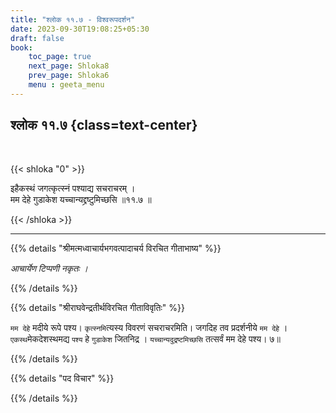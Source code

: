 ```yaml
---
title: "श्लोक ११.७ - विश्वरूपदर्शन"
date: 2023-09-30T19:08:25+05:30
draft: false
book:
    toc_page: true
    next_page: Shloka8
    prev_page: Shloka6
    menu : geeta_menu
---
```




## श्लोक ११.७ {class=text-center}

<br/>

{{< shloka  "0"  >}}

इहैकस्थं जगत्कृत्स्नं पश्याद्य सचराचरम् ।    
मम देहे गुडाकेश यच्चान्यद्द्रष्टुमिच्छसि ॥११.७ ॥

{{< /shloka >}}

---


{{% details "श्रीमत्मध्वाचार्यभगवत्पादाचर्य विरचित  गीताभाष्य" %}}

*आचार्येण टिप्पणी नकृतः ।*

{{% /details %}}



{{% details "श्रीराघवेन्द्रतीर्थविरचित गीताविवृतिः" %}}

`मम देहे` मदीये रूपे पश्य। 
`कृत्स्नमि`त्यस्य विवरणं सचराचरमिति। 
जगदिह तव प्रदर्शनीये `मम देहे` । 
`एकस्थ`मेकदेशस्थमद्य `पश्य` हे `गुडाकेश` जितनिद्र ।
`यच्चान्यदुद्रष्टमिच्छसि` तत्सर्वं मम देहे पश्य। ७॥

{{% /details %}}



{{% details "पद विचार" %}}


{{% /details %}}
